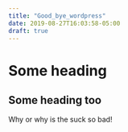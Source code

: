 ```yaml
---
title: "Good_bye_wordpress"
date: 2019-08-27T16:03:58-05:00
draft: true
---
```


# Some heading

## Some heading too

Why or why is the suck so bad!

